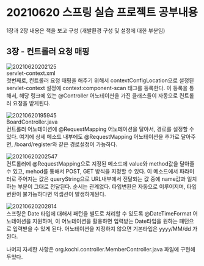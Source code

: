 <h1> 20210620 스프링 실습 프로젝트 공부내용 </h1>

1장과 2장 내용은 책을 보고 구성 (개발환경 구성 및 설정에 대한 부분임)
<h2> 3장 - 컨트롤러 요청 매핑 </h2>

![20210620202125](https://user-images.githubusercontent.com/61536109/122672170-1beb3180-d205-11eb-89ac-12f4050c1735.png) <br>
servlet-context.xml <br>
첫번째로, 컨트롤러 요청 매핑을 해주기 위해서 contextConfigLocation으로 설정된 servlet-context 설정에 context:component-scan 태그를 등록한다.
이 등록을 통해서, 해당 링크에 있는 @Controller 어노테이션을 가진 클래스들이 자동으로 컨트롤러 요청을 받게된다.

![20210620195945](https://user-images.githubusercontent.com/61536109/122672042-7b950d00-d204-11eb-92b1-dd7d0d2fd587.png) <br>
BoardController.java <br>
컨트롤러 어노테이션에 @RequestMapping 어노테이션을 달아서, 경로를 설정할 수 있다.
여기에 상세 메소드 내부에도 @RequestMapping 어노테이션을 추가로 달아주면, /board/register와 같은 경로설정이 가능하다.


![20210620202547](https://user-images.githubusercontent.com/61536109/122672275-b64b7500-d205-11eb-9eeb-cd971802613f.png) <br>
컨트롤러에 @RequestMapping으로 지정된 메소드에 value와 method값을 달아줄 수 있고,
mehod를 통해서 POST, GET 방식을 지정할 수 있다.
이 메소드에서 파라미터로 주어지는 값은 queryString으로 URL내부에서 전달되는 값 중에 name값과 일치하는 부분이 그대로 전달된다. 순서는 관계없다.
타입변환은 자동으로 이루어지며, 타입변환이 불가능하다면 익셉션이 발생하게된다.


![20210620202814](https://user-images.githubusercontent.com/61536109/122672334-0de9e080-d206-11eb-9d4b-a6072cc0780a.png) <br>
스프링은 Date 타입에 대해서 패턴을 별도로 처리할 수 있도록 @DateTimeFormat 어노테이션을 지원하며,
이 어노테이션을 활용하면 입력받는 Date타입을 원하는 패턴으로 입력받을 수 있게 된다.
어노테이션을 지정하지 않으면 기본타입은 yyyy/MM/dd 가 된다.

나머지 자세한 사항은 org.kochi.controller.MemberController.java 파일에 구현해두었다.

